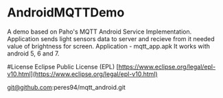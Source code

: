 # AndroidMQTTDemo
A demo based on Paho's MQTT Android Service Implementation.
Application sends light sensors data to server and recieve from it needed value of brightness for screen.
Application - mqtt_app.apk
It works with android 5, 6 and 7.

#License
Eclipse Public License (EPL) [https://www.eclipse.org/legal/epl-v10.html](https://www.eclipse.org/legal/epl-v10.html)



git@github.com:peres94/mqtt_android.git
